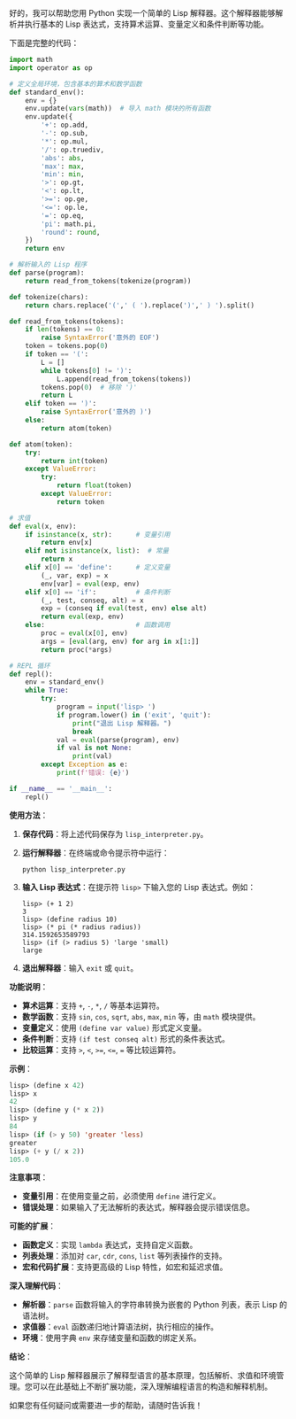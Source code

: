 好的，我可以帮助您用 Python 实现一个简单的 Lisp 解释器。这个解释器能够解析并执行基本的 Lisp 表达式，支持算术运算、变量定义和条件判断等功能。

下面是完整的代码：

```python
import math
import operator as op

# 定义全局环境，包含基本的算术和数学函数
def standard_env():
    env = {}
    env.update(vars(math))  # 导入 math 模块的所有函数
    env.update({
        '+': op.add,
        '-': op.sub,
        '*': op.mul,
        '/': op.truediv,
        'abs': abs,
        'max': max,
        'min': min,
        '>': op.gt,
        '<': op.lt,
        '>=': op.ge,
        '<=': op.le,
        '=': op.eq,
        'pi': math.pi,
        'round': round,
    })
    return env

# 解析输入的 Lisp 程序
def parse(program):
    return read_from_tokens(tokenize(program))

def tokenize(chars):
    return chars.replace('(',' ( ').replace(')',' ) ').split()

def read_from_tokens(tokens):
    if len(tokens) == 0:
        raise SyntaxError('意外的 EOF')
    token = tokens.pop(0)
    if token == '(':
        L = []
        while tokens[0] != ')':
            L.append(read_from_tokens(tokens))
        tokens.pop(0)  # 移除 ')'
        return L
    elif token == ')':
        raise SyntaxError('意外的 )')
    else:
        return atom(token)

def atom(token):
    try:
        return int(token)
    except ValueError:
        try:
            return float(token)
        except ValueError:
            return token

# 求值
def eval(x, env):
    if isinstance(x, str):      # 变量引用
        return env[x]
    elif not isinstance(x, list):  # 常量
        return x
    elif x[0] == 'define':      # 定义变量
        (_, var, exp) = x
        env[var] = eval(exp, env)
    elif x[0] == 'if':          # 条件判断
        (_, test, conseq, alt) = x
        exp = (conseq if eval(test, env) else alt)
        return eval(exp, env)
    else:                       # 函数调用
        proc = eval(x[0], env)
        args = [eval(arg, env) for arg in x[1:]]
        return proc(*args)

# REPL 循环
def repl():
    env = standard_env()
    while True:
        try:
            program = input('lisp> ')
            if program.lower() in ('exit', 'quit'):
                print("退出 Lisp 解释器。")
                break
            val = eval(parse(program), env)
            if val is not None:
                print(val)
        except Exception as e:
            print(f'错误: {e}')

if __name__ == '__main__':
    repl()
```

**使用方法**：

1. **保存代码**：将上述代码保存为 `lisp_interpreter.py`。

2. **运行解释器**：在终端或命令提示符中运行：

   ```
   python lisp_interpreter.py
   ```

3. **输入 Lisp 表达式**：在提示符 `lisp>` 下输入您的 Lisp 表达式。例如：

   ```
   lisp> (+ 1 2)
   3
   lisp> (define radius 10)
   lisp> (* pi (* radius radius))
   314.1592653589793
   lisp> (if (> radius 5) 'large 'small)
   large
   ```

4. **退出解释器**：输入 `exit` 或 `quit`。

**功能说明**：

- **算术运算**：支持 `+`, `-`, `*`, `/` 等基本运算符。
- **数学函数**：支持 `sin`, `cos`, `sqrt`, `abs`, `max`, `min` 等，由 `math` 模块提供。
- **变量定义**：使用 `(define var value)` 形式定义变量。
- **条件判断**：支持 `(if test conseq alt)` 形式的条件表达式。
- **比较运算**：支持 `>`, `<`, `>=`, `<=`, `=` 等比较运算符。

**示例**：

```lisp
lisp> (define x 42)
lisp> x
42
lisp> (define y (* x 2))
lisp> y
84
lisp> (if (> y 50) 'greater 'less)
greater
lisp> (+ y (/ x 2))
105.0
```

**注意事项**：

- **变量引用**：在使用变量之前，必须使用 `define` 进行定义。
- **错误处理**：如果输入了无法解析的表达式，解释器会提示错误信息。

**可能的扩展**：

- **函数定义**：实现 `lambda` 表达式，支持自定义函数。
- **列表处理**：添加对 `car`, `cdr`, `cons`, `list` 等列表操作的支持。
- **宏和代码扩展**：支持更高级的 Lisp 特性，如宏和延迟求值。

**深入理解代码**：

- **解析器**：`parse` 函数将输入的字符串转换为嵌套的 Python 列表，表示 Lisp 的语法树。
- **求值器**：`eval` 函数递归地计算语法树，执行相应的操作。
- **环境**：使用字典 `env` 来存储变量和函数的绑定关系。

**结论**：

这个简单的 Lisp 解释器展示了解释型语言的基本原理，包括解析、求值和环境管理。您可以在此基础上不断扩展功能，深入理解编程语言的构造和解释机制。

如果您有任何疑问或需要进一步的帮助，请随时告诉我！
